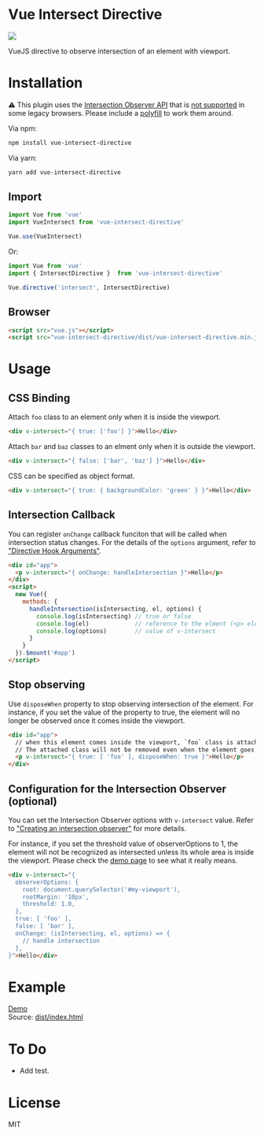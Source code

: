 # Vue Intersect Directive

<a href="https://vuejs.org/"><img src="https://img.shields.io/badge/vue-2.6-brightgreen"/></a>

VueJS directive to observe intersection of an element with viewport.

# Installation

:warning: This plugin uses the [Intersection Observer API](https://developer.mozilla.org/en-US/docs/Web/API/Intersection_Observer_API) that is [not supported](https://caniuse.com/#feat=intersectionobserver) in some legacy browsers. Please include a [polyfill](https://github.com/w3c/IntersectionObserver/tree/master/polyfill) to work them around.


Via npm:

```bash
npm install vue-intersect-directive
```

Via yarn:

```bash
yarn add vue-intersect-directive
```

## Import

```js
import Vue from 'vue'
import VueIntersect from 'vue-intersect-directive'

Vue.use(VueIntersect)
```

Or: 

```js
import Vue from 'vue'
import { IntersectDirective }  from 'vue-intersect-directive'

Vue.directive('intersect', IntersectDirective)
```

## Browser

```html
<script src="vue.js"></script>
<script src="vue-intersect-directive/dist/vue-intersect-directive.min.js"></script>
```

# Usage

## CSS Binding 

Attach `foo` class to an element only when it is inside the viewport.

```html
<div v-intersect="{ true: ['foo'] }">Hello</div>
```

Attach `bar` and `baz` classes to an elment only when it is outside the viewport.

```html
<div v-intersect="{ false: ['bar', 'baz'] }">Hello</div>
```

CSS can be specified as object format.

```html
<div v-intersect="{ true: { backgroundColor: 'green' } }">Hello</div>
```

## Intersection Callback

You can register `onChange` callback funciton that will be called when intersection status changes.
For the details of the `options` argument, refer to ["Directive Hook Arguments"](https://vuejs.org/v2/guide/custom-directive.html#Directive-Hook-Arguments).

```html
<div id="app">
  <p v-intersect="{ onChange: handleIntersection }">Hello</p>
</div>
<script>
  new Vue({
    methods: {
      handleIntersection(isIntersecting, el, options) {
        console.log(isIntersecting) // true or false
        console.log(el)             // reference to the elment (<p> element in this case)
        console.log(options)        // value of v-intersect 
      }
    }
  }).$mount('#app')
</script>
```

## Stop observing

Use `disposeWhen` property to stop observing intersection of the element. For instance, if you set the value of the property to true, the element will no longer be observed once it comes inside the viewport.

```html
<div id="app">
  // when this element comes inside the viewport, `foo` class is attached.
  // The attached class will not be removed even when the element goes outside the viewport.
  <p v-intersect="{ true: [ 'foo' ], disposeWhen: true }">Hello</p>
</div>
```

## Configuration for the Intersection Observer (optional)

You can set the Intersection Observer options with `v-intersect` value. Refer to ["Creating an intersection observer"](https://developer.mozilla.org/en-US/docs/Web/API/Intersection_Observer_API#Creating_an_intersection_observer) for more details.

For instance, if you set the threshold value of observerOptions to 1, the element will not be recognized as intersected unless its whole area is inside the viewport. Please check the [demo page](https://megurock.github.io/vue-intersect-directive/dist/) to see what it really means.

```html
<div v-intersect="{ 
  observerOptions: {
    root: document.querySelector('#my-viewport'),
    rootMargin: '10px',
    threshold: 1.0,
  },
  true: [ 'foo' ],
  false: [ 'bar' ],
  onChange: (isIntersecting, el, options) => {
    // handle intersection
  },
}">Hello</div>
```

# Example 

[Demo](https://megurock.github.io/vue-intersect-directive/dist/)  
Source: [dist/index.html](https://github.com/megurock/vue-intersect-directive/blob/master/dist/index.html)

# To Do

- Add test.

# License

MIT
